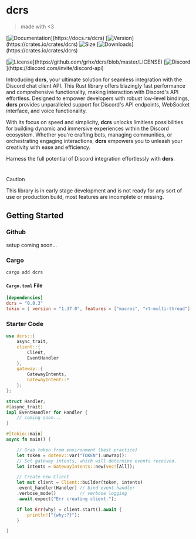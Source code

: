 # dcrs

> made with <3

[![Documentation](https://img.shields.io/badge/Docs.rs-gray?logo="docs.rs"&logoColor="yellow")](https://docs.rs/dcrs)
[![Version](https://img.shields.io/crates/v/dcrs?label="Crates.io"&color="orange"&logo="rust"&logoColor="orange")](https://crates.io/crates/dcrs)
![Size](https://img.shields.io/github/languages/code-size/grhx/dcrs?label="Size"&color="green")
[![Downloads](https://img.shields.io/crates/d/dcrs?label="Downloads"&color="blue")](https://crates.io/crates/dcrs)

[![License](https://img.shields.io/github/license/grhx/dcrs?label="License"&color="AA55AA")](https://github.com/grhx/dcrs/blob/master/LICENSE)
[![Discord](https://img.shields.io/discord/81384788765712384?label="Discord%20API"&logo="discord"&logoColor="7289da"&color="7289da")](https://discord.com/invite/discord-api)

[comment]:<img align="right" src="https://i.imgur.com/QizpY58.png" width="300" />

Introducing **dcrs**, your ultimate solution for seamless integration with the Discord chat client API. This Rust library offers blazingly fast performance and comprehensive functionality, making interaction with Discord's API effortless. Designed to empower developers with robust low-level bindings, **dcrs** provides unparalleled support for Discord's API endpoints, WebSocket interface, and voice functionality.

With its focus on speed and simplicity, **dcrs** unlocks limitless possibilities for building dynamic and immersive experiences within the Discord ecosystem. Whether you're crafting bots, managing communities, or orchestrating engaging interactions, **dcrs** empowers you to unleash your creativity with ease and efficiency.

Harness the full potential of Discord integration effortlessly with **dcrs**.

#

> [!CAUTION]
>
> This library is in early stage development and is not ready for any sort of use or production build, most features are incomplete or missing.

## Getting Started

### Github
setup coming soon...

### Cargo
```
cargo add dcrs
```

#### `Cargo.toml` File
```toml
[dependencies]
dcrs = "0.0.3"
tokio = { version = "1.37.0", features = ["macros", "rt-multi-thread"] }
```

### Starter Code
```rs
use dcrs::{
    async_trait,
    client::{
        Client,
        EventHandler
    },
    gateway::{
        GatewayIntents,
        GatewayIntent::*
    };
};

struct Handler;
#[async_trait]
impl EventHandler for Handler {
    // coming soon...
}

#[tokio::main]
async fn main() {

    // Grab token from environment (best practice)
    let token = dotenv::var("TOKEN").unwrap():
    // Set gateway intents, which will determine events received.
    let intents = GatewayIntents::new(vec![All]);

    // Create new Client
    let mut client = Client::builder(token, intents)
    .event_handler(Handler) // bind event handler
    .verbose_mode()         // verbose logging
    .await.expect("Err creating client.");

    if let Err(why) = client.start().await {
        println!("{why:?}");
    }

}
```